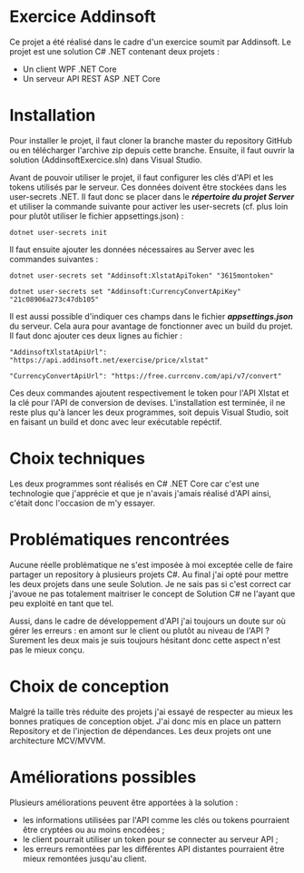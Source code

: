 # Exercice Addinsoft

Ce projet a été réalisé dans le cadre d'un exercice soumit par Addinsoft. Le projet est une solution C# .NET contenant deux projets :
- Un client WPF .NET Core
- Un serveur API REST ASP .NET Core

# Installation

Pour installer le projet, il faut cloner la branche master du repository GitHub ou en télécharger l'archive zip depuis cette branche. Ensuite, il faut ouvrir la solution (AddinsoftExercice.sln) dans Visual Studio.

Avant de pouvoir utiliser le projet, il faut configurer les clés d'API et les tokens utilisés par le serveur. Ces données doivent être stockées dans les user-secrets .NET. Il faut donc se placer dans le ***répertoire du projet Server*** et utiliser la commande suivante pour activer les user-secrets (cf. plus loin pour plutôt utiliser le fichier appsettings.json) :

`dotnet user-secrets init`

Il faut ensuite ajouter les données nécessaires au Server avec les commandes suivantes :

`dotnet user-secrets set "Addinsoft:XlstatApiToken" "3615montoken"`

`dotnet user-secrets set "Addinsoft:CurrencyConvertApiKey" "21c08906a273c47db105"`

Il est aussi possible d'indiquer ces champs dans le fichier ***appsettings.json*** du serveur. Cela aura pour avantage de fonctionner avec un build du projet. Il faut donc ajouter ces deux lignes au fichier :

`"AddinsoftXlstatApiUrl": "https://api.addinsoft.net/exercise/price/xlstat"`

`"CurrencyConvertApiUrl": "https://free.currconv.com/api/v7/convert"`

Ces deux commandes ajoutent respectivement le token pour l'API Xlstat et la clé pour l'API de conversion de devises.
L'installation est terminée, il ne reste plus qu'à lancer les deux programmes, soit depuis Visual Studio, soit en faisant un build et donc avec leur exécutable repéctif.

# Choix techniques
Les deux programmes sont réalisés en C# .NET Core car c'est une technologie que j'apprécie et que je n'avais j'amais réalisé d'API ainsi, c'était donc l'occasion de m'y essayer.

# Problématiques rencontrées
Aucune réelle problématique ne s'est imposée à moi exceptée celle de faire partager un repository à plusieurs projets C#. Au final j'ai opté pour mettre les deux projets dans une seule Solution. Je ne sais pas si c'est correct car j'avoue ne pas totalement maitriser le concept de Solution C# ne l'ayant que peu exploité en tant que tel.

Aussi, dans le cadre de développement d'API j'ai toujours un doute sur où gérer les erreurs : en amont sur le client ou plutôt au niveau de l'API ? Surement les deux mais je suis toujours hésitant donc cette aspect n'est pas le mieux conçu.

# Choix de conception
Malgré la taille très réduite des projets j'ai essayé de respecter au mieux les bonnes pratiques de conception objet. J'ai donc mis en place un pattern Repository et de l'injection de dépendances. Les deux projets ont une architecture MCV/MVVM.

# Améliorations possibles
Plusieurs améliorations peuvent être apportées à la solution :
- les informations utilisées par l'API comme les clés ou tokens pourraient être cryptées ou au moins encodées ;
- le client pourrait utiliser un token pour se connecter au serveur API ;
- les erreurs remontées par les différentes API distantes pourraient être mieux remontées jusqu'au client.

